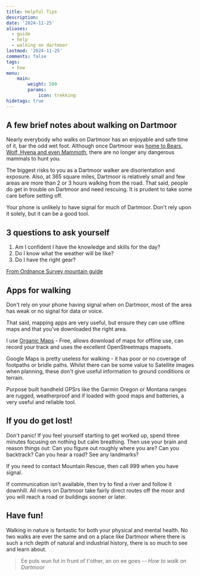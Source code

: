 ```yaml
---
title: Helpful Tips
description: 
date: '2024-11-25'
aliases:
  - guide
  - help
  - walking on dartmoor
lastmod: '2024-11-25'
comments: false
tags:
  - how
menu:
    main: 
        weight: 500
        params:
            icon: trekking
hidetags: true
---
```


## A few brief notes about walking on Dartmoor

Nearly everybody who walks on Dartmoor has an enjoyable and safe time of it, bar the odd wet foot.  Although once Dartmoor was [home to Bears, Wolf, Hyena and even Mammoth](https://www.theguardian.com/science/2017/aug/07/making-old-bones-joint-mitnor-cave-reopens-with-replica-fossils), there are no longer any dangerous mammals to hunt you. 

The biggest risks to you as a Dartmoor walker are disorientation and exposure. Also, at 365 square miles, Dartmoor is relatively small and few areas are more than 2 or 3 hours walking from the road.  That said, people do get in trouble on Dartmoor and need rescuing. It is prudent to take some care before setting off.

Your phone is unlikely to have signal for much of Dartmoor. Don't rely upon it solely, but it can be a good tool.

## 3 questions to ask yourself

1. Am I confident I have the knowledge and skills for the day?
2. Do I know what the weather will be like?
3. Do I have the right gear?

[From Ordnance Survey mountain guide](https://getoutside.ordnancesurvey.co.uk/guides/mountain-safety/)

## Apps for walking

Don't rely on your phone having signal when on Dartmoor, most of the area has weak or no signal for data or voice.  

That said, mapping apps are very useful, but ensure they can use offline maps and that you've downloaded the right area.

I use [Organic Maps](https://play.google.com/store/apps/details?id=app.organicmaps&hl=en_GB) - Free, allows download of maps for offline use, can record your track and uses the excellent OpenStreetmaps mapsets. 

Google Maps is pretty useless for walking - it has poor or no coverage of footpaths or bridle paths. Whilst there can be some value to Satellite images when planning, these don't give useful information to ground conditions or terrain.

Purpose built handheld GPSrs like the Garmin Oregon or Montana ranges are rugged, weatherproof and if loaded with good maps and batteries, a very useful and reliable tool.

## If you do get lost!
Don't panic! If you feel yourself starting to get worked up, spend three minutes focusing on nothing but calm breathing. Then use your brain and reason things out: Can you figure out roughly where you are? Can you backtrack? Can you hear a road? See any landmarks? 

If you need to contact Mountain Rescue, then call 999 when you have signal.

If communication isn't available, then try to find a river and follow it downhill. All rivers on Dartmoor take fairly direct routes off the moor and you will reach a road or buildings sooner or later.

## Have fun!
Walking in nature is fantastic for both your physical and mental health. No two walks are ever the same and on a place like Dartmoor where there is such a rich depth of natural and industrial history, there is so much to see and learn about.

> Ee puts wun fut in frunt of t'other, an on ee goes <cite>-- How to walk on Dartmoor </cite>


